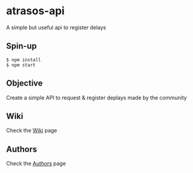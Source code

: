 # atrasos-api
A simple but useful api to register delays

## Spin-up
```
$ npm install
$ npm start
```

## Objective
Create a simple API to request & register deplays made by the community

## Wiki
Check the [Wiki](https://github.com/PhentomPT/atrasos-api/wiki) page

## Authors

Check the [Authors](https://github.com/PhentomPT/atrasos-api/blob/master/AUTHORS) page
